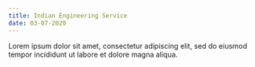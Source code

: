 ```yaml
---
title: Indian Engineering Service
date: 03-07-2020
---
```


Lorem ipsum dolor sit amet, consectetur adipiscing elit, sed do eiusmod tempor incididunt ut labore et dolore magna aliqua. 